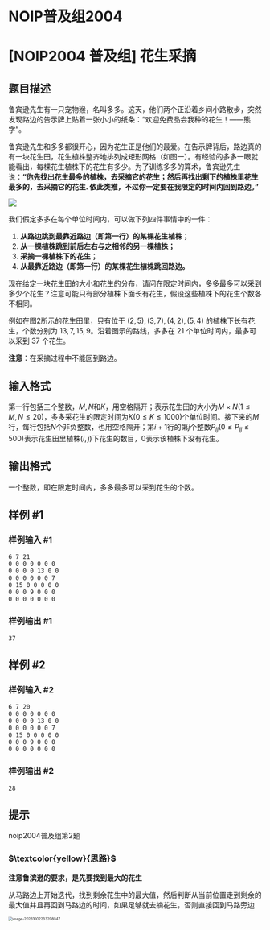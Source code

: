 # **NOIP普及组2004**

# [NOIP2004 普及组] 花生采摘

## 题目描述

鲁宾逊先生有一只宠物猴，名叫多多。这天，他们两个正沿着乡间小路散步，突然发现路边的告示牌上贴着一张小小的纸条：“欢迎免费品尝我种的花生！――熊字”。

鲁宾逊先生和多多都很开心，因为花生正是他们的最爱。在告示牌背后，路边真的有一块花生田，花生植株整齐地排列成矩形网格（如图一）。有经验的多多一眼就能看出，每棵花生植株下的花生有多少。为了训练多多的算术，鲁宾逊先生说：**“你先找出花生最多的植株，去采摘它的花生；然后再找出剩下的植株里花生最多的，去采摘它的花生. 依此类推，不过你一定要在我限定的时间内回到路边。”**

![](https://cdn.luogu.com.cn/upload/image_hosting/w05guc73.png)

我们假定多多在每个单位时间内，可以做下列四件事情中的一件：

1) **从路边跳到最靠近路边（即第一行）的某棵花生植株；**
2) **从一棵植株跳到前后左右与之相邻的另一棵植株；**
3) **采摘一棵植株下的花生；**
4) **从最靠近路边（即第一行）的某棵花生植株跳回路边。**

现在给定一块花生田的大小和花生的分布，请问在限定时间内，多多最多可以采到多少个花生？注意可能只有部分植株下面长有花生，假设这些植株下的花生个数各不相同。

例如在图2所示的花生田里，只有位于 $(2, 5), (3, 7), (4, 2), (5, 4)$ 的植株下长有花生，个数分别为 $13, 7, 15, 9$。沿着图示的路线，多多在 $21$ 个单位时间内，最多可以采到 $37$ 个花生。

**注意**：在采摘过程中不能回到路边。

## 输入格式

第一行包括三个整数，$M, N$和$K$，用空格隔开；表示花生田的大小为$M  \times N(1  \le M, N  \le 20)$，多多采花生的限定时间为$K(0  \le K  \le  1000)$个单位时间。接下来的$M$行，每行包括$N$个非负整数，也用空格隔开；第$i + 1$行的第$j$个整数$P_{ij}(0  \le P_{ij}  \le 500)$表示花生田里植株$(i, j)$下花生的数目，$0$表示该植株下没有花生。

## 输出格式

一个整数，即在限定时间内，多多最多可以采到花生的个数。

## 样例 #1

### 样例输入 #1

```
6 7 21
0 0 0 0 0 0 0
0 0 0 0 13 0 0
0 0 0 0 0 0 7
0 15 0 0 0 0 0
0 0 0 9 0 0 0
0 0 0 0 0 0 0
```

### 样例输出 #1

```
37
```

## 样例 #2

### 样例输入 #2

```
6 7 20
0 0 0 0 0 0 0
0 0 0 0 13 0 0
0 0 0 0 0 0 7
0 15 0 0 0 0 0
0 0 0 9 0 0 0
0 0 0 0 0 0 0
```

### 样例输出 #2

```
28
```

## 提示

noip2004普及组第2题



### **$\textcolor{yellow}{思路}$**

**注意鲁滨逊的要求，是先要找到最大的花生**

从马路边上开始迭代，找到剩余花生中的最大值，然后判断从当前位置走到剩余的最大值并且再回到马路边的时间，如果足够就去摘花生，否则直接回到马路旁边

<img src="https://typora-birdy.oss-cn-guangzhou.aliyuncs.com/image-20231002233208047.png" alt="image-20231002233208047" style="zoom:50%;float: left" />